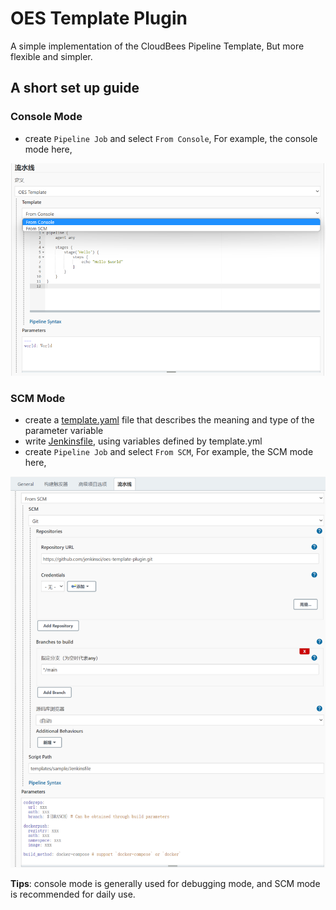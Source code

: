 # OES Template Plugin

A simple implementation of the CloudBees Pipeline Template, But more flexible and simpler.

## A short set up guide

### Console Mode

* create `Pipeline Job` and select `From Console`, For example, the console mode here,

![pipeline-oes-console-ui.png](.media/pipeline-oes-from-console-ui.png)

### SCM Mode

* create a [template.yaml](templates/sample/Template.md) file that describes the meaning and type of the parameter variable
* write [Jenkinsfile](templates/sample/Jenkinsfile), using variables defined by template.yml
* create `Pipeline Job` and select `From SCM`, For example, the SCM mode here,

![pipeline-oes-from-scm-ui.png](.media/pipeline-oes-from-scm-ui.png)

**Tips**: console mode is generally used for debugging mode, and SCM mode is recommended for daily use.